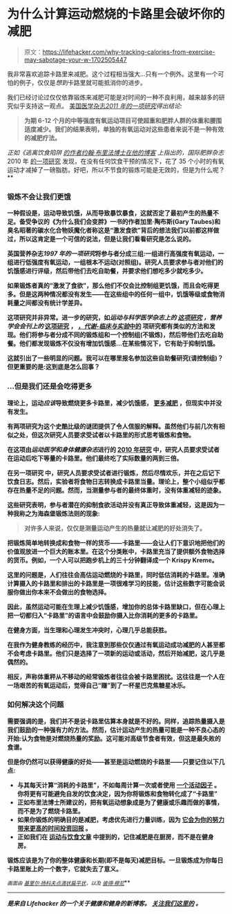 # 为什么计算运动燃烧的卡路里会破坏你的减肥

> 原文：<https://lifehacker.com/why-tracking-calories-from-exercise-may-sabotage-your-w-1702505447>

我非常喜欢追踪卡路里来减肥。这个过程相当强大...只有一个例外。这里有一个可怕的例子，仅仅是*想到*卡路里就可能抵消你的进步。



我们已经讨论过仅仅依靠锻炼来减肥可能是对时间的一种不良利用，越来越多的研究似乎支持这一观点。 [美国医学杂志*2011 年的一项研究*](http://www.ncbi.nlm.nih.gov/pubmed/21787904)*得出结论:*

> **为期 6-12 个月的中等强度有氧运动项目可使超重和肥胖人群的体重和腰围适度减少。我们的结果表明，单独的有氧运动对这些患者来说不是一种有效的减肥疗法。**

*正如《逃离饮食陷阱 [的作者约翰·布里法博士在他的博客](http://www.drbriffa.com/2010/09/13/study-reveals-that-women-need-to-exercise-for-77-hours-to-lose-a-kg-of-fat-and-why-knowing-this-can-help-maintain-the-motivation-to-exercise/) 上指出的，国际肥胖杂志*2010 年 [的一项研究](http://www.nature.com/ijo/journal/v35/n3/full/ijo2010147a.html) 发现，在没有任何饮食干预的情况下，花了 35 个小时的有氧运动才减掉了一磅脂肪。好吧，所以不节食的锻炼可能是无效的，但是为什么呢？**

### **锻炼不会让我们更饿**

**一种假设是，运动导致饥饿，从而导致暴饮暴食，这就否定了最初产生的热量不足。备受争议的《为什么我们会变胖》一书的作者加里·陶布斯(Gary Taubes)和臭名昭著的碳水化合物妖魔化者称这是“激发食欲”背后的想法我们以前都这样做过，所以这肯定是一个可信的说法，但是让我们看看研究是怎么说的。**

**英国营养杂志*1997 年的一项研究*将参与者分成三组:一组进行高强度有氧运动，一组进行低强度有氧运动，一组根本不运动(对照组)。研究人员要求参与者对他们的饥饿感进行评级，然后带他们去吃自助餐，并要求他们想吃多少就吃多少。**

**如果锻炼者真的“激发了食欲”，那么他们不仅会比控制组更饥饿，而且会吃得更多。但是这两种情况都没有发生——在这些组中的任何一组中，饥饿等级或食物消耗量之间都没有统计学差异。**

**这项研究并非异常。进一步的研究，如*运动与科学医学杂志上的 [这项研究](http://www.ncbi.nlm.nih.gov/pmc/articles/PMC3761859/) ，*营养学会会刊*上的* [这项研究](http://www.ncbi.nlm.nih.gov/pubmed/18234129) ， [，*代谢-临床与实验*中的](http://www.ncbi.nlm.nih.gov/pubmed/19497597) 项研究都有类似的方法和发现。他们将参与者分成不同的锻炼组和一个控制组(不锻炼)，然后带他们去吃自助餐。他们都发现锻炼不仅没有增加饥饿感...在某些情况下，它有助于抑制饥饿。**

**这就引出了一些明显的问题。我可以在哪里报名参加这些自助餐研究(请控制组)？但更重要的是:这到底是怎么回事？**

### **...但是我们还是会吃得更多**

**理论上，运动*应该*导致燃烧更多卡路里，减少饥饿感， [更多减肥](http://www.ncbi.nlm.nih.gov/pubmed/23512619?dopt=Abstract&holding=npg) ，但现实中并没有发生。** 

**有两项研究为这个史酷比级的谜团提供了令人信服的解释。虽然他们与前几次有相似之处，但这次研究人员要求受试者以卡路里的形式思考锻炼和食物。**

**在这项由*运动医学和身体健康杂志*进行的 [2010 年研究](http://www.ncbi.nlm.nih.gov/pubmed/21178922) 中，研究人员要求受试者在运动后吃下等量的卡路里。他们最终吃了实际数量的两到三倍。**

**在另一项研究 中，研究人员要求受试者进行锻炼，然后尽情欢乐，并在之后记下饮食日志。然后，实验者将食物日志转换成卡路里当量。理论上，整个小组似乎都存在热量不足的问题。然而，当测量参与者的最终体重时，没有体重减轻的迹象。**

**这些研究表明，参与者潜在的抑制食欲活动并没有真正导致体重减轻，这是因为一种我称之为海森堡锻炼法则的现象:**

> **对许多人来说，仅仅是测量运动产生的热量就让减肥的好处消失了。**

**把锻炼简单地转换成和食物一样的货币——卡路里——会让人们下意识地把他们的价值观放进一个巨大的账本里。在这个分类账中，卡路里充当了提供额外食物选择的货币。例如，一个人可以把跑步机上的三十分钟翻译成一个 Krispy Kreme。**

**这里的问题是，人们往往会高估运动燃烧的卡路里，同时低估消耗的卡路里。准确计算摄入的卡路里和排出的卡路里是一项很难学习的技能，估计这些数字可能会说服你做出你本来不会做出的食物选择。**

**因此，虽然运动可能在生理上减少饥饿感，增加你的总体卡路里缺口，但在心理上把一切都归入“卡路里”的语言中会鼓励你摄入比你消耗的更多的卡路里。**

**在健身方面，当生理和心理发生冲突时，心理几乎总能获胜。**

**在我作为健身教练的经历中，我注意到那些仅仅通过有氧运动成功减肥的人甚至都不会考虑卡路里。他们只是选择了一项新的运动或活动，然后开始减肥，这几乎是偶然的。**

**相反，声称体重秤从不移动的经常锻炼者往往会被卡路里困扰。这往往是一个人在一场艰苦的有氧运动后，觉得自己“赚”到了一杯星巴克焦糖星冰乐。**

### **如何解决这个问题**

**需要强调的是，我们并不是说卡路里估算本身就是不好的。同样，追踪热量摄入是我们鼓励的一种强有力的方法。然而，估计运动产生的热量可能是一种不良心态的开始:认为食物是对燃烧热量的奖励。这可能对高级节食者有效，但这是最失败的食谱。**

**但是你仍然可以获得健康的好处——甚至是运动燃烧的卡路里——只要记住以下几点:**

*   **与其每天计算“消耗的卡路里”，不如每周计算一次或者使用 [一个活动因子](http://www.bmi-calculator.net/bmr-calculator/harris-benedict-equation/) 。你将更有可能避免自发的饮食决定，因为你将锻炼和食物转化成了“卡路里”**
*   **正如布里法博士所建议的，把有氧运动想象成是为了健康或乐趣而做的事情，而不是为了燃烧卡路里。**
*   **如果你锻炼的明确目的是减肥，考虑优先进行力量训练，因为 [它会为你的努力带来更高的时间投资回报](http://vitals.lifehacker.com/you-dont-need-to-spend-hours-in-the-gym-to-lose-weight-1699058686) 。**
*   **正如我们在 [运动与饮食文章](http://vitals.lifehacker.com/exercise-vs-diet-which-is-more-important-for-weight-l-1677532039) 中提到的，记住减肥是在厨房，而不是在健身房。**

**锻炼应该是为了你的整体健康和长期(即不是每天)减肥目标。一旦锻炼成为你每日卡路里账上的一个数字，它就失去了意义。**

**<small>*画面由*</small> [<small>*基里尔·扬科夫*</small>](https://www.flickr.com/photos/kyankov/)<small></small>*[<small>*点滴状扁平状*</small>](https://www.flickr.com/photos/dittaeva/4803291404)<small>*，以及*</small> [<small>*彼得·穆尼*</small>](https://www.flickr.com/photos/peterm7/)<small></small>***

* * *

**[](http://vitals.lifehacker.com/)**是来自 Lifehacker 的一个关于健康和健身的新博客。* [*关注我们这里的*](https://twitter.com/VitalsLH) *。****